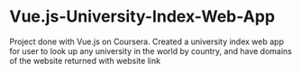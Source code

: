 # Vue.js-University-Index-Web-App
Project done with Vue.js on Coursera. Created a university index web app for user to look up any university in the world by country, and have domains of the website returned with website link
